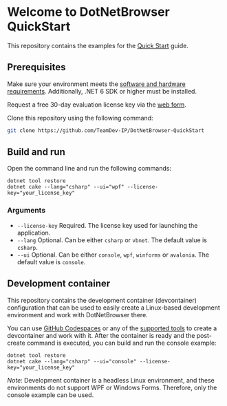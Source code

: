 # Welcome to DotNetBrowser QuickStart

This repository contains the examples for the [Quick Start](https://www.teamdev.com/dotnetbrowser/docs/quickstart/) guide.

## Prerequisites
Make sure your environment meets the
[software and hardware requirements](https://www.teamdev.com/dotnetbrowser/docs/guides/requirements.html). Additionally, .NET 6 SDK or higher must be installed.

Request a free 30-day evaluation license key via the [web form](https://www.teamdev.com/dotnetbrowser#evaluate).

Clone this repository using the following command:
 ```bash
 git clone https://github.com/TeamDev-IP/DotNetBrowser-QuickStart
 ```

## Build and run

Open the command line and run the following commands:
```
dotnet tool restore
dotnet cake --lang="csharp" --ui="wpf" --license-key="your_license_key"
```

### Arguments

 - `--license-key` Required. The license key used for launching the application.
 - `--lang` Optional. Can be either `csharp` or `vbnet`. The default value is `csharp`.
 - `--ui` Optional. Can be either `console`, `wpf`, `winforms` or `avalonia`. The default value is `console`.

## Development container

This repository contains the development container (devcontainer) configuration that can be used to easily create a Linux-based development environment and work with DotNetBrowser there.

You can use [GitHub Codespaces](https://github.com/codespaces/new?hide_repo_select=true&ref=main&repo=489381301) or any of the [supported tools](https://containers.dev/supporting) to create a devcontainer and work with it. After the container is ready and the post-create command is executed, you can build and run the console example:

```
dotnet tool restore
dotnet cake --lang="csharp" --ui="console" --license-key="your_license_key"
```

*Note*: Development container is a headless Linux environment, and these environments do not support WPF or Windows Forms. Therefore, only the console example can be used.
